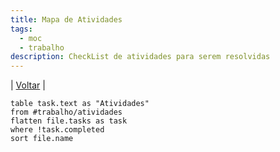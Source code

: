 ```yaml
---
title: Mapa de Atividades
tags:
  - moc
  - trabalho
description: CheckList de atividades para serem resolvidas
---
```

| [Voltar](index) |
``` dataview
table task.text as "Atividades"
from #trabalho/atividades 
flatten file.tasks as task
where !task.completed
sort file.name

```
